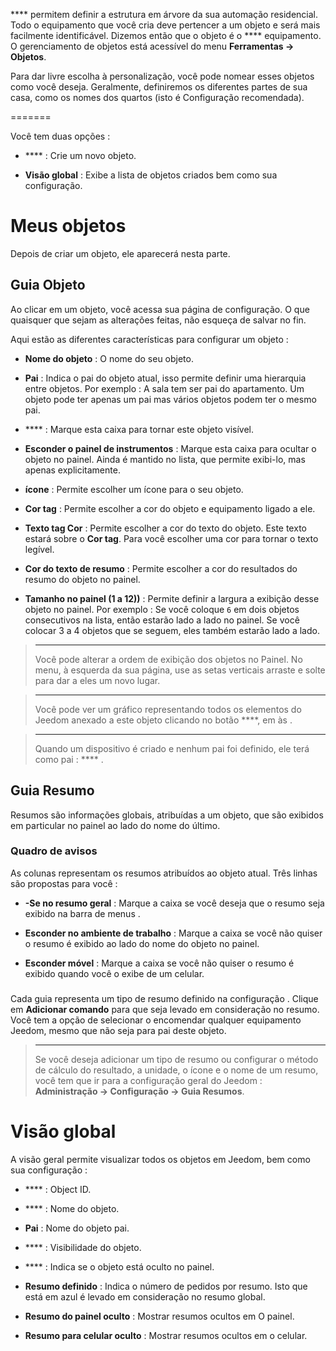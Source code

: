  **** permitem definir a estrutura em árvore da sua automação residencial.
Todo o equipamento que você cria deve pertencer a um objeto e
será mais facilmente identificável. Dizemos então que o objeto
é o **** equipamento. O gerenciamento de objetos está acessível
do menu **Ferramentas → Objetos**.

Para dar livre escolha à personalização, você pode nomear esses
objetos como você deseja. Geralmente, definiremos os diferentes
partes de sua casa, como os nomes dos quartos (isto é
Configuração recomendada).

 
=======

Você tem duas opções :

-   **** : Crie um novo objeto.

-   **Visão global** : Exibe a lista de objetos criados
    bem como sua configuração.

Meus objetos 
==========

Depois de criar um objeto, ele aparecerá nesta parte.

Guia Objeto 
------------

Ao clicar em um objeto, você acessa sua página de configuração. O que
quaisquer que sejam as alterações feitas, não esqueça de salvar no
fin.

Aqui estão as diferentes características para configurar um objeto :

-   **Nome do objeto** : O nome do seu objeto.

-   **Pai** : Indica o pai do objeto atual, isso permite
    definir uma hierarquia entre objetos. Por exemplo : A sala tem
    ser pai do apartamento. Um objeto pode ter apenas um pai
    mas vários objetos podem ter o mesmo pai.

-   **** : Marque esta caixa para tornar este objeto visível.

-   **Esconder o painel de instrumentos** : Marque esta caixa para ocultar
    o objeto no painel. Ainda é mantido no
    lista, que permite exibi-lo, mas apenas
    explicitamente.

-   **ícone** : Permite escolher um ícone para o seu objeto.

-   **Cor tag** : Permite escolher a cor do objeto e
    equipamento ligado a ele.

-   **Texto tag Cor** : Permite escolher a cor do texto
    do objeto. Este texto estará sobre o **Cor tag**. Para você
    escolher uma cor para tornar o texto legível.

-   **Cor do texto de resumo** : Permite escolher a cor do
    resultados do resumo do objeto no painel.

-   **Tamanho no painel (1 a 12))** : Permite definir a largura
    a exibição desse objeto no painel. Por exemplo : Se você
    coloque `6` em dois objetos consecutivos na lista, então
    estarão lado a lado no painel. Se você colocar 3 a 4
    objetos que se seguem, eles também estarão lado a lado.

> ****
>
> Você pode alterar a ordem de exibição dos objetos no Painel.
> No menu, à esquerda da sua página, use as setas verticais
> arraste e solte para dar a eles um novo lugar.

> ****
>
> Você pode ver um gráfico representando todos os elementos do Jeedom
> anexado a este objeto clicando no botão ****, em às
> .

> ****
>
> Quando um dispositivo é criado e nenhum pai foi definido, ele
> terá como pai : **** .

Guia Resumo 
-------------

Resumos são informações globais, atribuídas a um objeto, que
são exibidos em particular no painel ao lado do nome do último.

### Quadro de avisos 

As colunas representam os resumos atribuídos ao objeto atual. Três
linhas são propostas para você :

-   **-Se no resumo geral** : Marque a caixa se você
    deseja que o resumo seja exibido na barra de menus
    .

-   **Esconder no ambiente de trabalho** : Marque a caixa se você não quiser
    o resumo é exibido ao lado do nome do objeto no painel.

-   **Esconder móvel** : Marque a caixa se você não quiser
    o resumo é exibido quando você o exibe de um celular.

###  

Cada guia representa um tipo de resumo definido na configuração
. Clique em **Adicionar comando** para que seja
levado em consideração no resumo. Você tem a opção de selecionar o
encomendar qualquer equipamento Jeedom, mesmo que não seja para
pai deste objeto.

> ****
>
> Se você deseja adicionar um tipo de resumo ou configurar o
> método de cálculo do resultado, a unidade, o ícone e o nome de um resumo,
> você tem que ir para a configuração geral do Jeedom :
> **Administração → Configuração → Guia Resumos**.

Visão global 
==============

A visão geral permite visualizar todos os objetos em
Jeedom, bem como sua configuração :

-   **** : Object ID.

-   **** : Nome do objeto.

-   **Pai** : Nome do objeto pai.

-   **** : Visibilidade do objeto.

-   **** : Indica se o objeto está oculto no painel.

-   **Resumo definido** : Indica o número de pedidos por resumo. Isto
    que está em azul é levado em consideração no resumo global.

-   **Resumo do painel oculto** : Mostrar resumos ocultos em
    O painel.

-   **Resumo para celular oculto** : Mostrar resumos ocultos em
    o celular.


